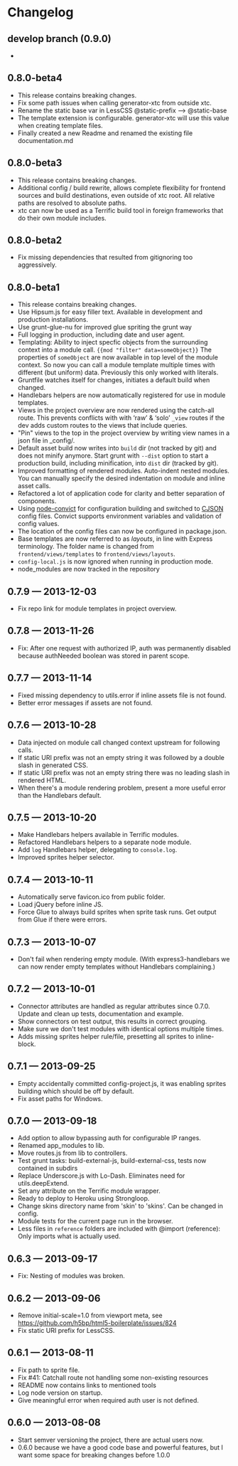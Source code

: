 # Changelog

## develop branch (0.9.0)

-

## 0.8.0-beta4

- This release contains breaking changes.
- Fix some path issues when calling generator-xtc from outside xtc.
- Rename the static base var in LessCSS @static-prefix —> @static-base
- The template extension is configurable. generator-xtc will use this value when creating template files.
- Finally created a new Readme and renamed the existing file documentation.md


## 0.8.0-beta3

- This release contains breaking changes.
- Additional config / build rewrite, allows complete flexibility for frontend sources and build destinations, even outside of xtc root. All relative paths are resolved to absolute paths.
- xtc can now be used as a Terrific build tool in foreign frameworks that do their own module includes.


## 0.8.0-beta2

- Fix missing dependencies that resulted from gitignoring too aggressively.


## 0.8.0-beta1

- This release contains breaking changes.
- Use Hipsum.js for easy filler text. Available in development and production installations.
- Use grunt-glue-nu for improved glue spriting the grunt way
- Full logging in production, including date and user agent.
- Templating: Ability to inject specfic objects from the surrounding context into a module call.
	`{{mod "filter" data=someObject}}` The properties of `someObject` are now available in top level of the module context.
	So now you can call a module template multiple times with different (but uniform) data. Previously this only worked
	with literals.
- Gruntfile watches itself for changes, initiates a default build when changed.
- Handlebars helpers are now automatically registered for use in module templates.
- Views in the project overview are now rendered using the catch-all route. This prevents conflicts with with ‘raw’ & ‘solo’ `_view` routes if the dev adds custom routes to the views that include queries.
- "Pin" views to the top in the project overview by writing view names in a json file in _config/.
- Default asset build now writes into `build` dir (not tracked by git) and does not minify anymore. Start grunt with `--dist` option to start a production build, including minification, into `dist` dir (tracked by git).
- Improved formatting of rendered modules. Auto-indent nested modules. You can manually specify the desired indentation on module and inline asset calls.
- Refactored a lot of application code for clarity and better separation of components.
- Using [node-convict](https://github.com/mozilla/node-convict) for configuration building and switched to [CJSON](https://github.com/kof/node-cjson) config files. Convict supports environment variables and validation of config values.
- The location of the config files can now be configured in package.json.
- Base templates are now referred to as *layouts*, in line with Express terminology. The folder name is changed from `frontend/views/templates` to `frontend/views/layouts`.
- `config-local.js` is now ignored when running in production mode.
- node_modules are now tracked in the repository


## 0.7.9 — 2013-12-03

- Fix repo link for module templates in project overview.


## 0.7.8 — 2013-11-26

- Fix: After one request with authorized IP, auth was permanently disabled because authNeeded boolean was stored in
	parent scope.


## 0.7.7 — 2013-11-14

- Fixed missing dependency to utils.error if inline assets file is not found.
- Better error messages if assets are not found.


## 0.7.6 — 2013-10-28

- Data injected on module call changed context upstream for following calls.
- If static URI prefix was not an empty string it was followed by a double slash in generated CSS.
- If static URI prefix was not an empty string there was no leading slash in rendered HTML.
- When there's a module rendering problem, present a more useful error than the Handlebars default.


## 0.7.5 — 2013-10-20

- Make Handlebars helpers available in Terrific modules.
- Refactored Handlebars helpers to a separate node module.
- Add `log` Handlebars helper, delegating to `console.log`.
- Improved sprites helper selector.


## 0.7.4 — 2013-10-11

- Automatically serve favicon.ico from public folder.
- Load jQuery before inline JS.
- Force Glue to always build sprites when sprite task runs. Get output from Glue if there were errors.


## 0.7.3 — 2013-10-07

- Don't fail when rendering empty module. (With express3-handlebars we can now render empty templates without Handlebars complaining.)


## 0.7.2 — 2013-10-01

- Connector attributes are handled as regular attributes since 0.7.0. Update and clean up tests, documentation and example.
- Show connectors on test output, this results in correct grouping.
- Make sure we don't test modules with identical options multiple times.
- Adds missing sprites helper rule/file, presetting all sprites to inline-block.


## 0.7.1 — 2013-09-25

- Empty accidentally committed config-project.js, it was enabling sprites building which should be off by default.
- Fix asset paths for Windows.


## 0.7.0 — 2013-09-18

- Add option to allow bypassing auth for configurable IP ranges.
- Renamed app_modules to lib.
- Move routes.js from lib to controllers.
- Test grunt tasks: build-external-js, build-external-css, tests now contained in subdirs
- Replace Underscore.js with Lo-Dash. Eliminates need for utils.deepExtend.
- Set any attribute on the Terrific module wrapper.
- Ready to deploy to Heroku using Strongloop.
- Change skins directory name from 'skin' to 'skins'. Can be changed in config.
- Module tests for the current page run in the browser.
- Less files in `reference` folders are included with @import (reference): Only imports what is actually used.


## 0.6.3 — 2013-09-17

- Fix: Nesting of modules was broken.


## 0.6.2 — 2013-09-06

- Remove initial-scale=1.0 from viewport meta, see https://github.com/h5bp/html5-boilerplate/issues/824
- Fix static URI prefix for LessCSS.


## 0.6.1 — 2013-08-11

- Fix path to sprite file.
- Fix #41: Catchall route not handling some non-existing resources
- README now contains links to mentioned tools
- Log node version on startup.
- Give meaningful error when required auth user is not defined.


## 0.6.0 — 2013-08-08

- Start semver versioning the project, there are actual users now.
- 0.6.0 because we have a good code base and powerful features, but I want some space for breaking changes before 1.0.0
